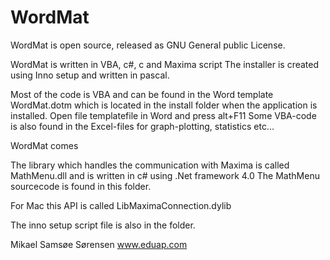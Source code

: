 # WordMat
WordMat is open source, released as GNU General public License.

WordMat is written in VBA, c#, c and Maxima script
The installer is created using Inno setup and written in pascal.

Most of the code is VBA and can be found in the Word template WordMat.dotm which is located in the install folder when the application is installed. Open file templatefile in Word and press alt+F11
Some VBA-code is also found in the Excel-files for graph-plotting, statistics etc...

WordMat comes 

The library which handles the communication with Maxima is called MathMenu.dll and is written in c# using .Net framework 4.0
The MathMenu sourcecode is found in this folder.

For Mac this API is called LibMaximaConnection.dylib

The inno setup script file is also in the folder.

Mikael Samsøe Sørensen
www.eduap.com

